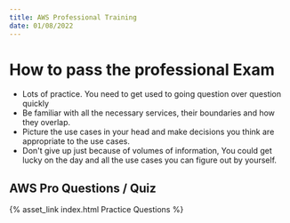 ```yaml
---
title: AWS Professional Training
date: 01/08/2022
---
```


# How to pass the professional Exam
- Lots of practice. You need to get used to going question over question quickly
- Be familiar with all the necessary services, their boundaries and how they overlap.
- Picture the use cases in your head and make decisions you think are appropriate to the use cases.
- Don't give up just because of volumes of information, You could get lucky on the day and all the use cases you can figure out by yourself.


## AWS Pro Questions / Quiz

{% asset_link index.html Practice Questions %}


